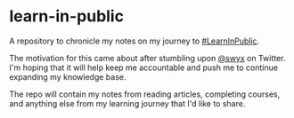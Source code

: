 # learn-in-public

A repository to chronicle my notes on my journey to [#LearnInPublic](https://twitter.com/search?q=%23LearnInPublic&src=hashtag_click).

The motivation for this came about after stumbling upon [@swyx](https://twitter.com/swyx) on Twitter. I'm hoping that it will help keep me accountable and push me to continue expanding my knowledge base.

The repo will contain my notes from reading articles, completing courses, and anything else from my learning journey that I'd like to share.
